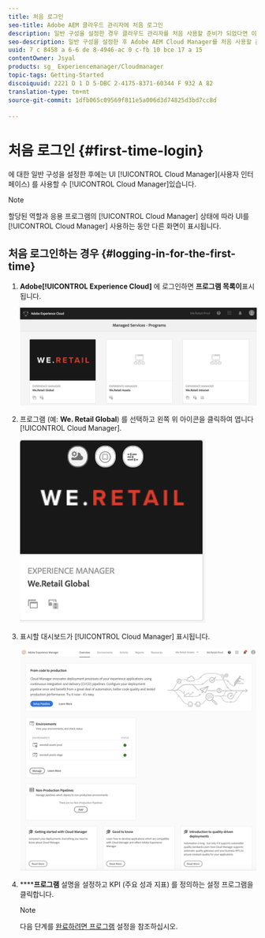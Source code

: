 ```yaml
---
title: 처음 로그인
seo-title: Adobe AEM 클라우드 관리자에 처음 로그인
description: 일반 구성을 설정한 경우 클라우드 관리자를 처음 사용할 준비가 되었다면 이 페이지를 따르십시오.
seo-description: 일반 구성을 설정한 후 Adobe AEM Cloud Manager를 처음 사용할 준비가 되었다면 이 페이지를 따르십시오.
uuid: 7 c 8458 a 6-6 de 8-4946-ac 0 c-fb 10 bce 17 a 15
contentOwner: Jsyal
products: sg_ Experiencemanager/Cloudmanager
topic-tags: Getting-Started
discoiquuid: 2221 D 1 D 5-DBC 2-4175-8371-60344 F 932 A 82
translation-type: tm+mt
source-git-commit: 1dfb065c09569f811e5a006d3d74825d3bd7cc8d

---
```



# 처음 로그인 {#first-time-login}

에 대한 일반 구성을 설정한 후에는 UI [!UICONTROL Cloud Manager](사용자 인터페이스) 를 사용할 수 [!UICONTROL Cloud Manager]있습니다.

>[!NOTE]
>
>할당된 역할과 응용 프로그램의 [!UICONTROL Cloud Manager] 상태에 따라 UI를 [!UICONTROL Cloud Manager] 사용하는 동안 다른 화면이 표시됩니다.

## 처음 로그인하는 경우 {#logging-in-for-the-first-time}

1. **Adobe[!UICONTROL Experience Cloud]** 에 로그인하면 **프로그램 목록이**표시됩니다.

   ![](assets/screen_shot_2018-06-04at120643pm.png)

1. 프로그램 (예: **We. Retail Global**) 를 선택하고 왼쪽 위 아이콘을 클릭하여 엽니다 [!UICONTROL Cloud Manager].

   ![](assets/screen_shot_2018-06-04at12611pm.png)

1. 표시할 대시보드가 [!UICONTROL Cloud Manager] 표시됩니다.

   ![](assets/FirstLogin1.png)

1. ******프로그램** 설명을 설정하고 KPI (주요 성과 지표) 를 정의하는 설정 프로그램을 클릭합니다.

   >[!NOTE]
   >
   >다음 단계를 [완료하려면 프로그램](https://helpx.adobe.com/experience-manager/cloud-manager/using/setting-up-program.html) 설정을 참조하십시오.